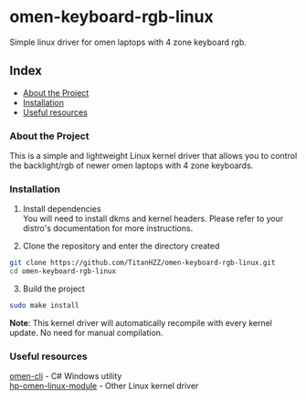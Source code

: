 # omen-keyboard-rgb-linux
Simple linux driver for omen laptops with 4 zone keyboard rgb.

## Index

* [About the Project](#about-the-project)
* [Installation](#installation)
* [Useful resources](#useful-resources)

### About the Project
This is a simple and lightweight Linux kernel driver that allows you to control the backlight/rgb of newer omen laptops with 4 zone keyboards.

### Installation

1. Install dependencies  
You will need to install dkms and kernel headers. Please refer to your distro's documentation for more instructions.

2. Clone the repository and enter the directory created
```sh
git clone https://github.com/TitanHZZ/omen-keyboard-rgb-linux.git
cd omen-keyboard-rgb-linux
```

3. Build the project
```sh
sudo make install
```
**Note**: This kernel driver will automatically recompile with every kernel update. No need for manual compilation.

### Useful resources
[omen-cli](https://github.com/thebongy/omen-cli) - C# Windows utility  
[hp-omen-linux-module](https://github.com/pelrun/hp-omen-linux-module) - Other Linux kernel driver
